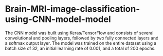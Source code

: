 # Brain-MRI-image-classification-using-CNN-model-model
The CNN model was built using Keras/TensorFlow and consists of several convolutional and pooling layers, followed by two fully connected layers and a softmax output layer. The model was trained on the entire dataset using a batch size of 32, an initial learning rate of 0.001, and a total of 200 epochs.
